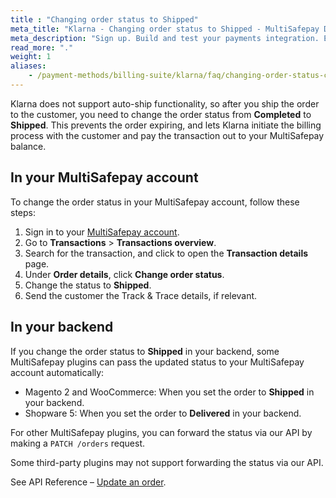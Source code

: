 ```yaml
---
title : "Changing order status to Shipped"
meta_title: "Klarna - Changing order status to Shipped - MultiSafepay Docs"
meta_description: "Sign up. Build and test your payments integration. Explore our products and services. Use our API Reference, SDKs, and wrappers. Get support."
read_more: "."
weight: 1
aliases:
    - /payment-methods/billing-suite/klarna/faq/changing-order-status-completed-to-shipped/
---
```


Klarna does not support auto-ship functionality, so after you ship the order to the customer, you need to change the order status from **Completed** to **Shipped**. This prevents the order expiring, and lets Klarna initiate the billing process with the customer and pay the transaction out to your MultiSafepay balance. 

## In your MultiSafepay account

To change the order status in your MultiSafepay account, follow these steps:

1. Sign in to your [MultiSafepay account](https://merchant.multisafepay.com).
2. Go to **Transactions** > **Transactions overview**.
3. Search for the transaction, and click to open the **Transaction details** page. 
4. Under **Order details**, click **Change order status**. 
5. Change the status to **Shipped**.
6. Send the customer the Track & Trace details, if relevant.

## In your backend

If you change the order status to **Shipped** in your backend, some MultiSafepay plugins can pass the updated status to your MultiSafepay account automatically:

- Magento 2 and WooCommerce: When you set the order to **Shipped** in your backend.
- Shopware 5: When you set the order to **Delivered** in your backend.

For other MultiSafepay plugins, you can forward the status via our API by making a `PATCH /orders` request. 

Some third-party plugins may not support forwarding the status via our API. 

See API Reference – [Update an order](/api/#update-an-order).


